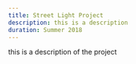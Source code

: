 ```yaml
---
title: Street Light Project
description: this is a description
duration: Summer 2018
---
```


this is a description of the project